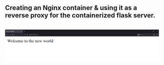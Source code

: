 ## **Creating an Nginx container & using it as a reverse proxy for the containerized flask server.**

<p align="center">  
	<br>
	 <img src="image/Flask.png"> 
	<br>
	<br>
</p>